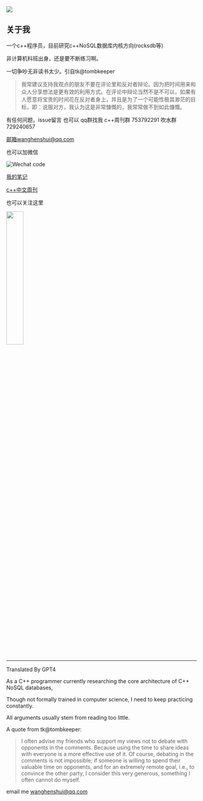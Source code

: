 <a href="https://github.sheincorp.cn/anuraghazra/github-readme-stats">
  <img  src="https://github-readme-stats.vercel.app/api?username=wanghenshui&show_icons=true" />
</a>



<a></a>




## 关于我

一个c++程序员，目前研究c++NoSQL数据库内核方向(rocksdb等)

非计算机科班出身，还是要不断练习啊。

一切争吵无非读书太少。引自tk@tombkeeper

> 我常建议支持我观点的朋友不要在评论里和反对者辩论。因为把时间用来和众人分享想法是更有效的利用方式。在评论中辩论当然不是不可以，如果有人愿意将宝贵的时间花在反对者身上，并且是为了一个可能性极其渺茫的目标，即：说服对方，我认为这是非常慷慨的，我常常做不到如此慷慨。


有任何问题，issue留言 也可以 qq群找我 c++周刊群 753792291  吹水群729240657

邮箱wanghenshui@qq.com

也可以加微信

![Wechat code](https://wanghenshui.github.io/assets/0-1552008412820.jpg)

[我的笔记](https://wanghenshui.github.io)

[c++中文周刊](https://wanghenshui.github.io/cppweeklynews/)

也可以关注这里

<img src="https://wanghenshui.github.io/cppweeklynews/assets/code.png" alt=""  width="30%">

---
Translated By GPT4

As a C++ programmer currently researching the core architecture of C++ NoSQL databases,

Though not formally trained in computer science, I need to keep practicing constantly.

All arguments usually stem from reading too little.

A quote from tk@tombkeeper:

> I often advise my friends who support my views not to debate with opponents in the comments. Because using the time to share ideas with everyone is a more effective use of it. Of course, debating in the comments is not impossible; if someone is willing to spend their valuable time on opponents, and for an extremely remote goal, i.e., to convince the other party, I consider this very generous, something I often cannot do myself.
>

email me wanghenshui@qq.com
